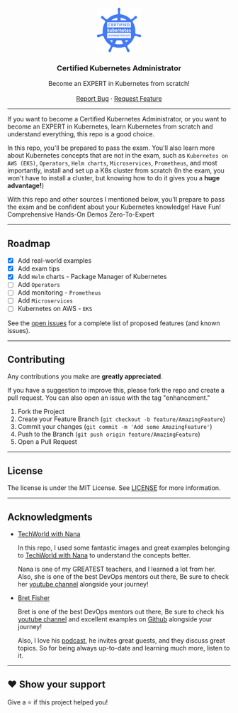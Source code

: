 <!-- PROJECT LOGO -->
<br />
<div align="center">
  <a href="https://github.com/alifiroozi80/CKA">
    <img src="CKA/images/logo.png" alt="Logo" width="100" height="100">
  </a>

<h3 align="center">Certified Kubernetes Administrator</h3>

  <p align="center">
    Become an EXPERT in Kubernetes from scratch!
    <br />
    <br />
    <a href="https://github.com/alifiroozi80/CKA/issues">Report Bug</a>
    ·
    <a href="https://github.com/alifiroozi80/CKA/issues">Request Feature</a>
  </p>
</div>

---

If you want to become a Certified Kubernetes Administrator, or you want to become an EXPERT in Kubernetes, learn Kubernetes from scratch and understand everything, this repo is a good choice.

In this repo, you'll be prepared to pass the exam. You'll also learn more about Kubernetes concepts that are not in the exam, such as `Kubernetes on AWS (EKS)`, `Operators`, `Helm charts`, `Microservices`, `Prometheus`, and most importantly, install and set up a K8s cluster from scratch (In the exam, you won't have to install a cluster, but knowing how to do it gives you a **huge advantage!**)

With this repo and other sources I mentioned below, you'll prepare to pass the exam and be confident about your Kubernetes knowledge!
Have Fun!
Comprehensive
Hands-On Demos
Zero-To-Expert

---

<!-- ROADMAP -->

## Roadmap

- [x] Add real-world examples
- [x] Add exam tips
- [x] Add `Helm` charts - Package Manager of Kubernetes
- [ ] Add `Operators`
- [ ] Add monitoring - `Prometheus`
- [ ] Add `Microservices`
- [ ] Kubernetes on AWS - `EKS`

See the [open issues](https://github.com/alifiroozi80/CKA/issues) for a complete list of proposed features (and known
issues).

---

<!-- CONTRIBUTING -->

## Contributing

Any contributions you make are **greatly appreciated**.


If you have a suggestion to improve this, please fork the repo and create a pull request. You can also open an issue with the tag "enhancement."

1) Fork the Project
2) Create your Feature Branch (`git checkout -b feature/AmazingFeature`)
3) Commit your changes (`git commit -m 'Add some AmazingFeature'`)
4) Push to the Branch (`git push origin feature/AmazingFeature`)
5) Open a Pull Request

---

<!-- LICENSE -->

## License

The license is under the MIT License. See [LICENSE](https://github.com/alifiroozi80/CKA/blob/main/LICENSE) for more information.

---

<!-- ACKNOWLEDGMENTS -->

## Acknowledgments



* [TechWorld with Nana](https://www.techworld-with-nana.com)

  In this repo, I used some fantastic images and great examples belonging to [TechWorld with Nana](https://www.techworld-with-nana.com) to understand the concepts better.

  Nana is one of my GREATEST teachers, and I learned a lot from her. Also, she is one of the best DevOps mentors out there, Be sure to check her [youtube channel](https://www.youtube.com/c/TechWorldwithNana) alongside your journey!

* [Bret Fisher](https://www.bretfisher.com)

  Bret is one of the best DevOps mentors out there, Be sure to check his [youtube channel](https://www.youtube.com/BretFisherDockerandDevOps) and excellent examples on [Github](https://github.com/BretFisher#my-examples-and-templates-new-stuff-on-top) alongside your journey!

  Also, I love his [podcast](https://www.bretfisher.com/podcast/), he invites great guests, and they discuss great topics. So for being always up-to-date and learning much more, listen to it.

---

## ❤ Show your support

Give a ⭐️ if this project helped you!
